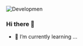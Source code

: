 ![Developmen](https://user-images.githubusercontent.com/74264081/125567593-8bb6d884-f8cf-4281-ab86-93a2d37ec484.gif)

### Hi there 👋
  

- 🌱 I’m currently learning ...

